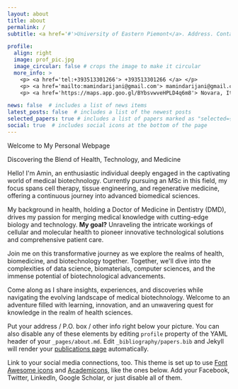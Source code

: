```yaml
---
layout: about
title: about
permalink: /
subtitle: <a href='#'>University of Eastern Piemont</a>. Address. Contacts. Moto. Etc.

profile:
  align: right
  image: prof_pic.jpg
  image_circular: false # crops the image to make it circular
  more_info: >
    <p> <a href='tel:+393513301266'> +393513301266 </a> </p>
    <p> <a href='mailto:mamindarijani@gmail.com'> mamindarijani@gmail.com </a> </p>
    <p> <a href='https://maps.app.goo.gl/BYbsvwveHPLD4q6m8'> Novara, Italy </a> </p>

news: false  # includes a list of news items
latest_posts: false  # includes a list of the newest posts
selected_papers: true # includes a list of papers marked as "selected={true}"
social: true  # includes social icons at the bottom of the page
---
```


Welcome to My Personal Webpage

Discovering the Blend of Health, Technology, and Medicine

Hello! I'm Amin, an enthusiastic individual deeply engaged in the captivating world of medical biotechnology. Currently pursuing an MSc in this field, my focus spans cell therapy, tissue engineering, and regenerative medicine, offering a continuous journey into advanced biomedical sciences.

My background in health, holding a Doctor of Medicine in Dentistry (DMD), drives my passion for merging medical knowledge with cutting-edge biology and technology. 
**My goal?** Unraveling the intricate workings of cellular and molecular health to pioneer innovative technological solutions and comprehensive patient care.

Join me on this transformative journey as we explore the realms of health, biomedicine, and biotechnology together. Together, we'll dive into the complexities of data science, biomaterials, computer sciences, and the immense potential of biotechnological advancements.

Come along as I share insights, experiences, and discoveries while navigating the evolving landscape of medical biotechnology. Welcome to an adventure filled with learning, innovation, and an unwavering quest for knowledge in the realm of health sciences.

Put your address / P.O. box / other info right below your picture. You can also disable any of these elements by editing `profile` property of the YAML header of your `_pages/about.md`. Edit `_bibliography/papers.bib` and Jekyll will render your [publications page](/al-folio/publications/) automatically.

Link to your social media connections, too. This theme is set up to use [Font Awesome icons](https://fontawesome.com/) and [Academicons](https://jpswalsh.github.io/academicons/), like the ones below. Add your Facebook, Twitter, LinkedIn, Google Scholar, or just disable all of them.

